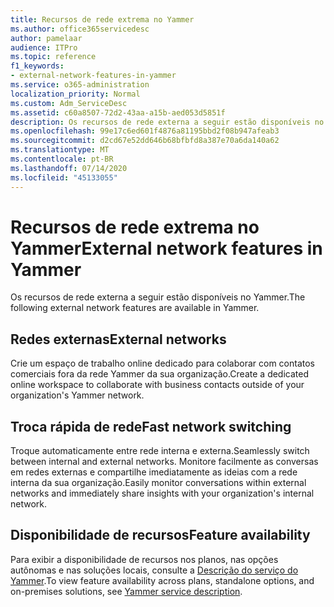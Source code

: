 ```yaml
---
title: Recursos de rede extrema no Yammer
ms.author: office365servicedesc
author: pamelaar
audience: ITPro
ms.topic: reference
f1_keywords:
- external-network-features-in-yammer
ms.service: o365-administration
localization_priority: Normal
ms.custom: Adm_ServiceDesc
ms.assetid: c60a8507-72d2-43aa-a15b-aed053d5851f
description: Os recursos de rede externa a seguir estão disponíveis no Yammer.
ms.openlocfilehash: 99e17c6ed601f4876a81195bbd2f08b947afeab3
ms.sourcegitcommit: d2cd67e52dd646b68bfbfd8a387e70a6da140a62
ms.translationtype: MT
ms.contentlocale: pt-BR
ms.lasthandoff: 07/14/2020
ms.locfileid: "45133055"
---
```

# <a name="external-network-features-in-yammer"></a><span data-ttu-id="d2bab-103">Recursos de rede extrema no Yammer</span><span class="sxs-lookup"><span data-stu-id="d2bab-103">External network features in Yammer</span></span>

<span data-ttu-id="d2bab-104">Os recursos de rede externa a seguir estão disponíveis no Yammer.</span><span class="sxs-lookup"><span data-stu-id="d2bab-104">The following external network features are available in Yammer.</span></span>
  
## <a name="external-networks"></a><span data-ttu-id="d2bab-105">Redes externas</span><span class="sxs-lookup"><span data-stu-id="d2bab-105">External networks</span></span>

<span data-ttu-id="d2bab-106">Crie um espaço de trabalho online dedicado para colaborar com contatos comerciais fora da rede Yammer da sua organização.</span><span class="sxs-lookup"><span data-stu-id="d2bab-106">Create a dedicated online workspace to collaborate with business contacts outside of your organization's Yammer network.</span></span>
  
## <a name="fast-network-switching"></a><span data-ttu-id="d2bab-107">Troca rápida de rede</span><span class="sxs-lookup"><span data-stu-id="d2bab-107">Fast network switching</span></span>

<span data-ttu-id="d2bab-108">Troque automaticamente entre rede interna e externa.</span><span class="sxs-lookup"><span data-stu-id="d2bab-108">Seamlessly switch between internal and external networks.</span></span> <span data-ttu-id="d2bab-109">Monitore facilmente as conversas em redes externas e compartilhe imediatamente as ideias com a rede interna da sua organização.</span><span class="sxs-lookup"><span data-stu-id="d2bab-109">Easily monitor conversations within external networks and immediately share insights with your organization's internal network.</span></span>
  
## <a name="feature-availability"></a><span data-ttu-id="d2bab-110">Disponibilidade de recursos</span><span class="sxs-lookup"><span data-stu-id="d2bab-110">Feature availability</span></span>

<span data-ttu-id="d2bab-111">Para exibir a disponibilidade de recursos nos planos, nas opções autônomas e nas soluções locais, consulte a [Descrição do serviço do Yammer](yammer-service-description.md).</span><span class="sxs-lookup"><span data-stu-id="d2bab-111">To view feature availability across plans, standalone options, and on-premises solutions, see [Yammer service description](yammer-service-description.md).</span></span>